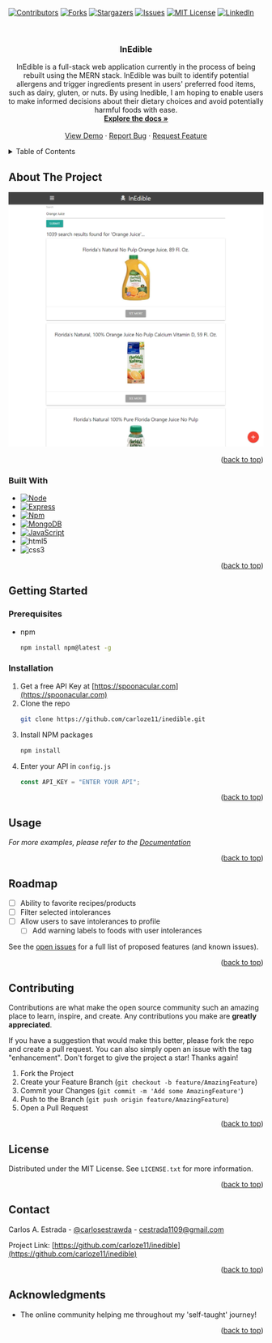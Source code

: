 <a name="readme-top"></a>

<!-- PROJECT SHIELDS -->
<!--
*** I'm using markdown "reference style" links for readability.
*** Reference links are enclosed in brackets [ ] instead of parentheses ( ).
*** See the bottom of this document for the declaration of the reference variables
*** for contributors-url, forks-url, etc. This is an optional, concise syntax you may use.
*** https://www.markdownguide.org/basic-syntax/#reference-style-links
-->

[![Contributors][contributors-shield]][contributors-url]
[![Forks][forks-shield]][forks-url]
[![Stargazers][stars-shield]][stars-url]
[![Issues][issues-shield]][issues-url]
[![MIT License][license-shield]](./LICENSE.txt)
[![LinkedIn][linkedin-shield]][linkedin-url]

<!-- PROJECT LOGO -->
<br />
<div align="center">
  <!-- <a href="https://github.com/carloze11/inedible">
    <img src="images/logo.png" alt="Logo" width="80" height="80">
  </a> -->

<h3 align="center">InEdible</h3>

  <p align="center">
    InEdible is a full-stack web application currently in the process of being rebuilt using the MERN stack. InEdible was built to identify potential allergens and trigger ingredients present in users' preferred food items, such as dairy, gluten, or nuts. By using Inedible, I am hoping to enable users to make informed decisions about their dietary choices and avoid potentially harmful foods with ease.
    <br />
    <a href="https://github.com/carloze11/inedible"><strong>Explore the docs »</strong></a>
    <br />
    <br />
    <a href="https://github.com/carloze11/inedible">View Demo</a>
    ·
    <a href="https://github.com/carloze11/inedible/issues">Report Bug</a>
    ·
    <a href="https://github.com/carloze11/inedible/issues">Request Feature</a>
  </p>
</div>

<!-- TABLE OF CONTENTS -->
<details>
  <summary>Table of Contents</summary>
  <ol>
    <li>
      <a href="#about-the-project">About The Project</a>
      <ul>
        <li><a href="#built-with">Built With</a></li>
      </ul>
    </li>
    <li>
      <a href="#getting-started">Getting Started</a>
      <ul>
        <li><a href="#prerequisites">Prerequisites</a></li>
        <li><a href="#installation">Installation</a></li>
      </ul>
    </li>
    <li><a href="#usage">Usage</a></li>
    <li><a href="#roadmap">Roadmap</a></li>
    <li><a href="#contributing">Contributing</a></li>
    <li><a href="#license">License</a></li>
    <li><a href="#contact">Contact</a></li>
    <li><a href="#acknowledgments">Acknowledgments</a></li>
  </ol>
</details>

<!-- ABOUT THE PROJECT -->

## About The Project

![Product Name Screen Shot][product-screenshot] <!-- (https://example.com) -->

<p align="right">(<a href="#readme-top">back to top</a>)</p>

### Built With

-   [![Node][node.js]][node-url]
-   [![Express][express.js]][express-url]
-   [![Npm][npm]][npm-url]
-   [![MongoDB][mongodb.com]][mongodb-url]
-   [![JavaScript][javascript.com]][javascript-url]
-   ![html5]
-   ![css3]

<p align="right">(<a href="#readme-top">back to top</a>)</p>

<!-- GETTING STARTED -->

## Getting Started

### Prerequisites

-   npm
    ```sh
    npm install npm@latest -g
    ```

### Installation

1. Get a free API Key at [https://spoonacular.com](https://spoonacular.com)
2. Clone the repo
    ```sh
    git clone https://github.com/carloze11/inedible.git
    ```
3. Install NPM packages
    ```sh
    npm install
    ```
4. Enter your API in `config.js`
    ```js
    const API_KEY = "ENTER YOUR API";
    ```

<p align="right">(<a href="#readme-top">back to top</a>)</p>

<!-- USAGE EXAMPLES -->

## Usage

_For more examples, please refer to the [Documentation](https://example.com)_

<p align="right">(<a href="#readme-top">back to top</a>)</p>

<!-- ROADMAP -->

## Roadmap

-   [ ] Ability to favorite recipes/products
-   [ ] Filter selected intolerances
-   [ ] Allow users to save intolerances to profile
    -   [ ] Add warning labels to foods with user intolerances

See the [open issues](https://github.com/carloze11/inedible/issues) for a full list of proposed features (and known issues).

<p align="right">(<a href="#readme-top">back to top</a>)</p>

<!-- CONTRIBUTING -->

## Contributing

Contributions are what make the open source community such an amazing place to learn, inspire, and create. Any contributions you make are **greatly appreciated**.

If you have a suggestion that would make this better, please fork the repo and create a pull request. You can also simply open an issue with the tag "enhancement".
Don't forget to give the project a star! Thanks again!

1. Fork the Project
2. Create your Feature Branch (`git checkout -b feature/AmazingFeature`)
3. Commit your Changes (`git commit -m 'Add some AmazingFeature'`)
4. Push to the Branch (`git push origin feature/AmazingFeature`)
5. Open a Pull Request

<p align="right">(<a href="#readme-top">back to top</a>)</p>

<!-- LICENSE -->

## License

Distributed under the MIT License. See `LICENSE.txt` for more information.

<p align="right">(<a href="#readme-top">back to top</a>)</p>

<!-- CONTACT -->

## Contact

Carlos A. Estrada - [@carlosestrawda](https://twitter.com/carlosestrawda) - cestrada1109@gmail.com

Project Link: [https://github.com/carloze11/inedible](https://github.com/carloze11/inedible)

<p align="right">(<a href="#readme-top">back to top</a>)</p>

<!-- ACKNOWLEDGMENTS -->

## Acknowledgments

-   The online community helping me throughout my 'self-taught' journey!

<p align="right">(<a href="#readme-top">back to top</a>)</p>

<!-- MARKDOWN LINKS & IMAGES -->
<!-- https://www.markdownguide.org/basic-syntax/#reference-style-links -->

[contributors-shield]: https://img.shields.io/github/contributors/carloze11/inedible.svg?style=for-the-badge
[contributors-url]: https://github.com/carloze11/inedible/graphs/contributors
[forks-shield]: https://img.shields.io/github/forks/carloze11/inedible.svg?style=for-the-badge
[forks-url]: https://github.com/carloze11/inedible/network/members
[stars-shield]: https://img.shields.io/github/stars/carloze11/inedible.svg?style=for-the-badge
[stars-url]: https://github.com/carloze11/inedible/stargazers
[issues-shield]: https://img.shields.io/github/issues/carloze11/inedible.svg?style=for-the-badge
[issues-url]: https://github.com/carloze11/inedible/issues
[license-shield]: https://img.shields.io/github/license/carloze11/inedible.svg?style=for-the-badge
[license-url]: https://github.com/carloze11/inedible/blob/master/LICENSE.txt
[linkedin-shield]: https://img.shields.io/badge/-LinkedIn-black.svg?style=for-the-badge&logo=linkedin&colorB=555
[linkedin-url]: https://linkedin.com/in/carlosxestrada
[product-screenshot]: public/inedible-demo.png
[node.js]: https://img.shields.io/badge/node.js-6DA55F?style=for-the-badge&logo=node.js&logoColor=white
[node-url]: https://nodejs.org/en/
[express.js]: https://img.shields.io/badge/express.js-%23404d59.svg?style=for-the-badge&logo=express&logoColor=%2361DAFB
[express-url]: https://expressjs.com/
[npm]: https://img.shields.io/badge/NPM-%23000000.svg?style=for-the-badge&logo=npm&logoColor=white
[npm-url]: https://www.npmjs.com/
[mongodb.com]: https://img.shields.io/badge/MongoDB-%234ea94b.svg?style=for-the-badge&logo=mongodb&logoColor=white
[mongodb-url]: https://www.mongodb.com/
[javascript.com]: https://img.shields.io/badge/javascript-%23323330.svg?style=for-the-badge&logo=javascript&logoColor=%23F7DF1E
[javascript-url]: https://www.javascript.com/
[html5]: https://img.shields.io/badge/html5-%23E34F26.svg?style=for-the-badge&logo=html5&logoColor=white
[css3]: https://img.shields.io/badge/css3-%231572B6.svg?style=for-the-badge&logo=css3&logoColor=white
